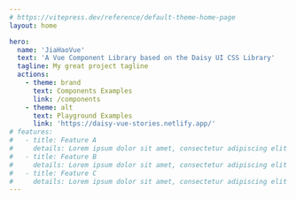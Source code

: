 ```yaml
---
# https://vitepress.dev/reference/default-theme-home-page
layout: home

hero:
  name: 'JiaHaoVue'
  text: 'A Vue Component Library based on the Daisy UI CSS Library'
  tagline: My great project tagline
  actions:
    - theme: brand
      text: Components Examples
      link: /components
    - theme: alt
      text: Playground Examples
      link: 'https://daisy-vue-stories.netlify.app/'
# features:
#   - title: Feature A
#     details: Lorem ipsum dolor sit amet, consectetur adipiscing elit
#   - title: Feature B
#     details: Lorem ipsum dolor sit amet, consectetur adipiscing elit
#   - title: Feature C
#     details: Lorem ipsum dolor sit amet, consectetur adipiscing elit
---
```

